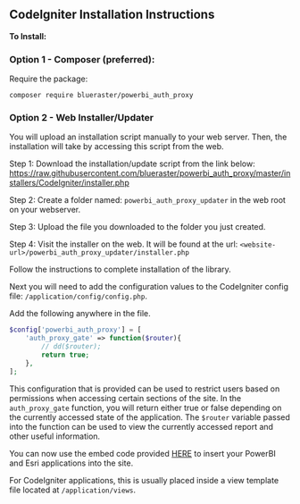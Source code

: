## CodeIgniter Installation Instructions

**To Install:**

### Option 1 - Composer (preferred):

Require the package:
```
composer require blueraster/powerbi_auth_proxy
```



### Option 2 - Web Installer/Updater

You will upload an installation script manually to your web server. Then, the installation will take by accessing this script from the web.

Step 1:
Download the installation/update script from the link below: 
<a href="https://raw.githubusercontent.com/blueraster/powerbi_auth_proxy/master/installers/CodeIgniter/installer.php" target="_blank" download="installer.php">https://raw.githubusercontent.com/blueraster/powerbi_auth_proxy/master/installers/CodeIgniter/installer.php</a>


Step 2:
Create a folder named: `powerbi_auth_proxy_updater` in the web root on your webserver.

Step 3:
Upload the file you downloaded to the folder you just created.

Step 4:
Visit the installer on the web. It will be found at the url: `<website-url>/powerbi_auth_proxy_updater/installer.php`

Follow the instructions to complete installation of the library.

Next you will need to add the configuration values to the CodeIgniter config file: `/application/config/config.php`.

Add the following anywhere in the file.


```php
$config['powerbi_auth_proxy'] = [
    'auth_proxy_gate' => function($router){
        // dd($router);
        return true;
    },
];

```

This configuration that is provided can be used to restrict users based on permissions when accessing certain sections of the site. In the `auth_proxy_gate` function, you will return either true or false depending on the currently accessed state of the application. The `$router` variable passed into the function can be used to view the currently accessed report and other useful information.

You can now use the embed code provided [HERE](/) to insert your PowerBI and Esri applications into the site.

For CodeIgniter applications, this is usually placed inside a view template file located at `/application/views`.

